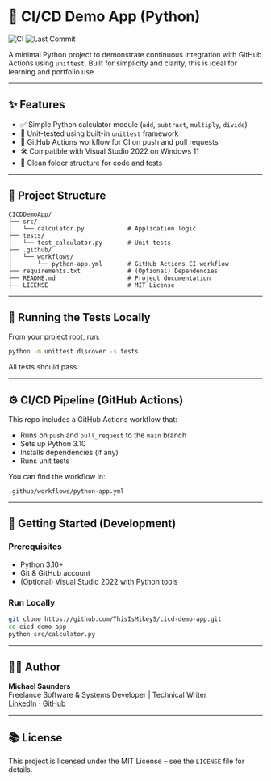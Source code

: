 
# 🚀 CI/CD Demo App (Python)

![CI](https://github.com/ThisIsMikeyS/cicd-demo-app/actions/workflows/python-app.yml/badge.svg)
![Last Commit](https://img.shields.io/github/last-commit/ThisIsMikeyS/cicd-demo-app)

A minimal Python project to demonstrate continuous integration with GitHub Actions using `unittest`. Built for simplicity and clarity, this is ideal for learning and portfolio use.

---

## ✨ Features

- ✅ Simple Python calculator module (`add`, `subtract`, `multiply`, `divide`)
- 🧪 Unit-tested using built-in `unittest` framework
- 🔁 GitHub Actions workflow for CI on push and pull requests
- 🛠 Compatible with Visual Studio 2022 on Windows 11
- 📁 Clean folder structure for code and tests

---

## 📁 Project Structure

```
CICDDemoApp/
├── src/
│   └── calculator.py            # Application logic
├── tests/
│   └── test_calculator.py       # Unit tests
├── .github/
│   └── workflows/
│       └── python-app.yml       # GitHub Actions CI workflow
├── requirements.txt             # (Optional) Dependencies
├── README.md                    # Project documentation
├── LICENSE                      # MIT License
```

---

## 🧪 Running the Tests Locally

From your project root, run:

```bash
python -m unittest discover -s tests
```

All tests should pass.

---

## ⚙️ CI/CD Pipeline (GitHub Actions)

This repo includes a GitHub Actions workflow that:
- Runs on `push` and `pull_request` to the `main` branch
- Sets up Python 3.10
- Installs dependencies (if any)
- Runs unit tests

You can find the workflow in:

```
.github/workflows/python-app.yml
```

---

## 🚀 Getting Started (Development)

### Prerequisites
- Python 3.10+
- Git & GitHub account
- (Optional) Visual Studio 2022 with Python tools

### Run Locally

```bash
git clone https://github.com/ThisIsMikeyS/cicd-demo-app.git
cd cicd-demo-app
python src/calculator.py
```

---

## 🧑‍💻 Author

**Michael Saunders**  
Freelance Software & Systems Developer | Technical Writer  
[LinkedIn](https://www.linkedin.com/in/michael-saunders-805785128/) · [GitHub](https://github.com/ThisIsMikeyS)

---

## 📚 License

This project is licensed under the MIT License – see the `LICENSE` file for details.
